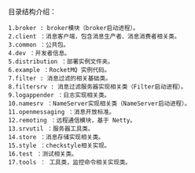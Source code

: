 目录结构介绍：    
    
    1.broker : broker模块（broker启动进程）。
    2.client ：消息客户端，包含消息生产者、消息消费者相关类。
    3.common ：公共包。
    4.dev ：开发者信息。
    5.distribution ：部署实例文件夹。
    6.example ：RocketMQ 实例代码。
    7.filter : 消息过滤的相关基础类。
    8.filtersrv : 消息过滤服务器实现相关类（Filter启动进程）。
    9.logappender ：日志实现相关类。
    10.namesrv ：NameServer实现相关类（NameServer启动进程）。
    11.openmessaging ：消息开放标准。
    12.remoting ：远程通信模块，基于 Netty。
    13.srvutil ：服务器工具类。
    14.store ：消息存储实现相关类。
    15.style ：checkstyle相关实现。
    16.test ：测试相关类。
    17.tools ： 工具类，监控命令相关实现类。